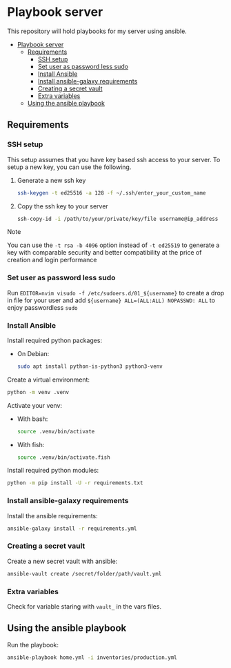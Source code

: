 # Playbook server

This repository will hold playbooks for my server using ansible.

- [Playbook server](#playbook-server)
  - [Requirements](#requirements)
    - [SSH setup](#ssh-setup)
    - [Set user as password less sudo](#set-user-as-password-less-sudo)
    - [Install Ansible](#install-ansible)
    - [Install ansible-galaxy requirements](#install-ansible-galaxy-requirements)
    - [Creating a secret vault](#creating-a-secret-vault)
    - [Extra variables](#extra-variables)
  - [Using the ansible playbook](#using-the-ansible-playbook)

## Requirements

### SSH setup

This setup assumes that you have key based ssh access to your server.
To setup a new key, you can use the following.

1. Generate a new ssh key

    ```sh
    ssh-keygen -t ed25516 -a 128 -f ~/.ssh/enter_your_custom_name
    ```

2. Copy the ssh key to your server

    ```sh
    ssh-copy-id -i /path/to/your/private/key/file username@ip_address
    ```

> [!NOTE]
> You can use the ```-t rsa -b 4096``` option instead of ```-t ed25519``` to generate a key with comparable security and better compatibility at the price of creation and login performance

### Set user as password less sudo

Run `EDITOR=nvim visudo -f /etc/sudoers.d/01_${username}` to create a drop in file for your user and add `${username} ALL=(ALL:ALL) NOPASSWD: ALL` to enjoy passwordless `sudo`

### Install Ansible

Install required python packages:

- On Debian:

    ```sh
    sudo apt install python-is-python3 python3-venv
    ```

Create a virtual environment:

```sh
python -m venv .venv
```

Activate your venv:

- With bash:

  ```sh
  source .venv/bin/activate
  ```

- With fish:

  ```sh
  source .venv/bin/activate.fish
  ```

Install required python modules:

```sh
python -m pip install -U -r requirements.txt
```

### Install ansible-galaxy requirements

Install the ansible requirements:

```sh
ansible-galaxy install -r requirements.yml
```

### Creating a secret vault

Create a new secret vault with ansible:

```sh
ansible-vault create /secret/folder/path/vault.yml
```

### Extra variables

Check for variable staring with `vault_` in the vars files.

## Using the ansible playbook

Run the playbook:

```sh
ansible-playbook home.yml -i inventories/production.yml
```
